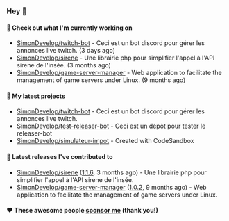 ### Hey 👋

#### 👷 Check out what I'm currently working on

- [SimonDevelop/twitch-bot](https://github.com/SimonDevelop/twitch-bot) - Ceci est un bot discord pour gérer les annonces live twitch. (3 days ago)
- [SimonDevelop/sirene](https://github.com/SimonDevelop/sirene) - Une librairie php pour simplifier l&#39;appel à l&#39;API sirene de l&#39;insée. (3 months ago)
- [SimonDevelop/game-server-manager](https://github.com/SimonDevelop/game-server-manager) - Web application to facilitate the management of game servers under Linux. (9 months ago)

#### 🌱 My latest projects

- [SimonDevelop/twitch-bot](https://github.com/SimonDevelop/twitch-bot) - Ceci est un bot discord pour gérer les annonces live twitch.
- [SimonDevelop/test-releaser-bot](https://github.com/SimonDevelop/test-releaser-bot) - Ceci est un dépôt pour tester le releaser-bot
- [SimonDevelop/simulateur-impot](https://github.com/SimonDevelop/simulateur-impot) - Created with CodeSandbox

#### 🔭 Latest releases I've contributed to

- [SimonDevelop/sirene](https://github.com/SimonDevelop/sirene) ([1.1.6](https://github.com/SimonDevelop/sirene/releases/tag/1.1.6), 3 months ago) - Une librairie php pour simplifier l&#39;appel à l&#39;API sirene de l&#39;insée.
- [SimonDevelop/game-server-manager](https://github.com/SimonDevelop/game-server-manager) ([1.0.2](https://github.com/SimonDevelop/game-server-manager/releases/tag/1.0.2), 9 months ago) - Web application to facilitate the management of game servers under Linux.


#### ❤️ These awesome people [sponsor me](https://github.com/sponsors/SimonDevelop) (thank you!)
